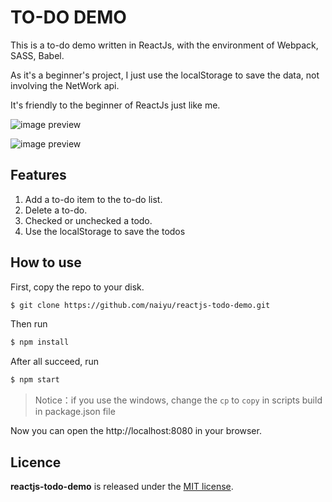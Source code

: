 TO-DO DEMO
====
This is a to-do demo written in ReactJs, with the environment of
Webpack, SASS, Babel.

As it's a beginner's project, I just use the localStorage to save
the data, not involving the NetWork api.

It's friendly to the beginner of ReactJs just like me.

![image preview](https://github.com/naiyu/reactjs-todo-demo/blob/master/picture/normal.jpg)

![image preview](https://github.com/naiyu/reactjs-todo-demo/blob/master/picture/normal_button.jpg)

## Features

1. Add a to-do item to the to-do list.
2. Delete a to-do.
3. Checked or unchecked a todo.
4. Use the localStorage to save the todos

## How to use

First, copy the repo to your disk.

```bash
$ git clone https://github.com/naiyu/reactjs-todo-demo.git
```

Then run

```bash
$ npm install
```

After all succeed, run

```bash
$ npm start
```

> Notice：if you use the windows, change the `cp` to `copy` in scripts build in package.json file

Now you can open the http://localhost:8080 in your browser.

## Licence

**reactjs-todo-demo** is released under the [MIT license](https://github.com/robbyrussell/oh-my-zsh/blob/master/LICENSE.txt).



